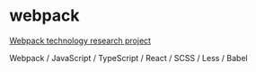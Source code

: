 # webpack

[Webpack technology research project](https://darnelo-inc.github.io/webpack/)

Webpack / 
JavaScript / 
TypeScript / 
React / 
SCSS / 
Less / 
Babel
